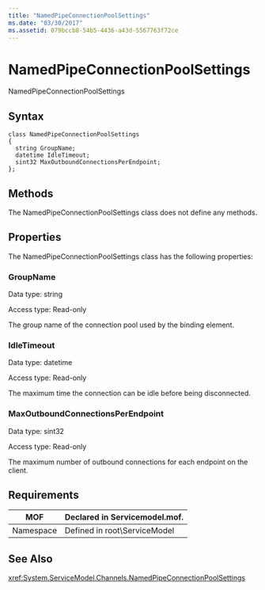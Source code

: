 ```yaml
---
title: "NamedPipeConnectionPoolSettings"
ms.date: "03/30/2017"
ms.assetid: 079bccb8-54b5-4436-a43d-5567763f72ce
---
```

# NamedPipeConnectionPoolSettings
NamedPipeConnectionPoolSettings  

## Syntax  

```  
class NamedPipeConnectionPoolSettings  
{  
  string GroupName;  
  datetime IdleTimeout;  
  sint32 MaxOutboundConnectionsPerEndpoint;  
};  
```  

## Methods  
 The NamedPipeConnectionPoolSettings class does not define any methods.  

## Properties  
 The NamedPipeConnectionPoolSettings class has the following properties:  

### GroupName  
 Data type: string  

 Access type: Read-only  

 The group name of the connection pool used by the binding element.  

### IdleTimeout  
 Data type: datetime  

 Access type: Read-only  

 The maximum time the connection can be idle before being disconnected.  

### MaxOutboundConnectionsPerEndpoint  
 Data type: sint32  

 Access type: Read-only  

 The maximum number of outbound connections for each endpoint on the client.  

## Requirements  


|MOF|Declared in Servicemodel.mof.|  
|---------|-----------------------------------|  
|Namespace|Defined in root\ServiceModel|  

## See Also  
 <xref:System.ServiceModel.Channels.NamedPipeConnectionPoolSettings>
